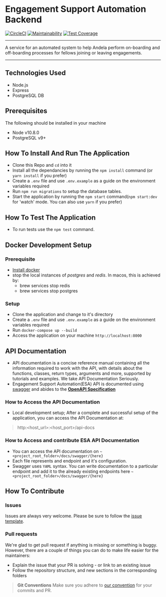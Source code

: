 # Engagement Support Automation Backend
[![CircleCI](https://circleci.com/gh/andela/bp-esa-backend/tree/develop.svg?style=svg)](https://circleci.com/gh/andela/bp-esa-backend/tree/develop) [![Maintainability](https://api.codeclimate.com/v1/badges/7ca38aaad866dd17a948/maintainability)](https://codeclimate.com/github/andela/bp-esa-backend/maintainability) [![Test Coverage](https://api.codeclimate.com/v1/badges/7ca38aaad866dd17a948/test_coverage)](https://codeclimate.com/github/andela/bp-esa-backend/test_coverage)
<hr>

A service for an automated system to help Andela perform on-boarding and off-boarding processes for fellows joining or leaving engagements.
<hr>

## Technologies Used
- Node.js
- Express
- PostgreSQL DB

## Prerequisites
The following should be installed in your machine
- Node v10.8.0
- PostgreSQL v9+

## How To Install And Run The Application

* Clone this Repo and `cd` into it
* Install all the dependancies by running the `npm install` command (or `yarn install` if you prefer)
* Create a `.env` file and use `.env.example` as a guide on the environment variables required
* Run `npm run migrations` to setup the database tables.
* Start the application by running the `npm start` command(`npm start:dev` for 'watch' mode. You can also use `yarn` if you prefer)

## How To Test The Application

* To run tests use the `npm test` command.

## Docker Development Setup
### Prerequisite
* [Install docker](https://docs.docker.com/install/)
* stop the local instances of *postgres* and *redis*. In macos, this is achieved by:
    - brew services stop redis
    - brew services stop postgres
### Setup
* Clone the application and change to it's directory
* Create a `.env` file and use `.env.example` as a guide on the environment variables required
* Run `docker-compose up --build`
* Access the application on your machine `http://localhost:8000`

## API Documentation
*  API documentation is a concise reference manual containing all the information required to work with the API, with details about the functions, classes, return types, arguments and more, supported by tutorials and examples. We take API Documentation Seriously.
* Engagement Support Automation(ESA) API is documented using [swagger](https://swagger.io/) and abides to the [**OpenAPI Specification**](https://swagger.io/specification/)
### How to Access the API Documentation
* Local development setup; After a complete and successful setup of the application, you can access the API Documentation at:
> http:<host_url>:<host_port>/api-docs
### How to Access and contribute ESA API Documentation
* You can access the API documentation on `~<project_root_folder>/docs/swagger/{here}`
* Each file represents and endpoint and it's configuration.
* Swagger uses `YAML` syntax. You can write documentation to a particular endpoint and add it to the already existing endpoints here `~<project_root_folder>/docs/swagger/{here}`

## How To Contribute

### Issues
Issues are always very welcome. Please be sure to follow the [issue template](https://github.com/andela/engineering-playbook/issues/new).

### Pull requests
We're glad to get pull request if anything is missing or something is buggy. However, there are a couple of things you can do to make life easier for the maintainers:

- Explain the issue that your PR is solving - or link to an existing issue
- Follow the repository structure, and new sections in the corresponding folders

>**Git Conventions**
>Make sure you adhere to [our convention](https://github.com/andela/engineering-playbook/tree/master/5.%20Developing/Conventions#commit-message) for your commits and PR.

